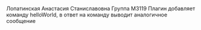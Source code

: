 Лопатинская Анастасия Станиславовна
Группа М3119
Плагин добавляет команду helloWorld, в ответ на команду выводит аналогичное сообщение